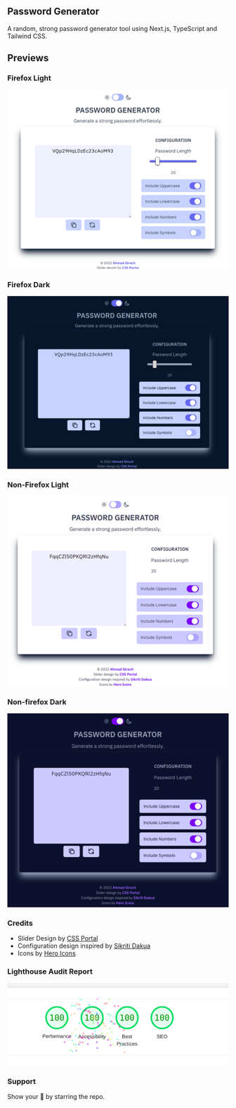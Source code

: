 ## Password Generator

A random, strong password generator tool using Next.js, TypeScript and Tailwind CSS.

## Previews

### Firefox Light

![Firefox light](public/screenshots/firefox_light.png)

### Firefox Dark

![Firefox dark](public/screenshots/firefox_dark.png)

### Non-Firefox Light

![Non-firefox light](public/screenshots/non_firefox_light.png)

### Non-firefox Dark

![Non-firefox dark](public/screenshots/non_firefox_dark.png)

### Credits

- Slider Design by [CSS Portal](https://www.cssportal.com/style-input-range)
- Configuration design inspired by [Sikriti Dakua](https://codepen.io/dev_loop/pen/vYYxvbz)
- Icons by [Hero Icons](https://heroicons.com)

### Lighthouse Audit Report

![](./public//lighthouse_preview.png)

### Support

Show your 💖 by starring the repo.
